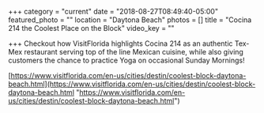 +++
category = "current"
date = "2018-08-27T08:49:40-05:00"
featured_photo = ""
location = "Daytona Beach"
photos = []
title = "Cocina 214 the Coolest Place on the Block"
video_key = ""

+++
Checkout how VisitFlorida highlights Cocina 214 as an authentic Tex-Mex restaurant serving top of the line Mexican cuisine, while also giving customers the chance to practice Yoga on occasional Sunday Mornings!

[https://www.visitflorida.com/en-us/cities/destin/coolest-block-daytona-beach.html](https://www.visitflorida.com/en-us/cities/destin/coolest-block-daytona-beach.html "https://www.visitflorida.com/en-us/cities/destin/coolest-block-daytona-beach.html")